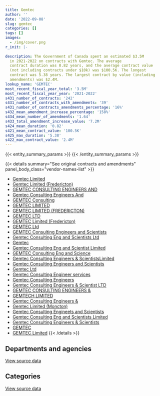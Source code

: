 ```yaml
---
title: Gemtec
author: ''
date: '2022-09-08'
slug: gemtec
categories: []
tags: []
images:
  - /img/cover.png
r_init: |-
  
description: The Government of Canada spent an estimated $3.5M
  in 2021-2022 on contracts with Gemtec. The average
  contract duration was 0.82 years, and the average contract value
  (not including contracts under $10k) was $100.5K. The longest
  contract was 5.38 years. The largest contract by value (including
  amendments) was $2.4M.
lookup_name: 'GEMTEC'
most_recent_fiscal_year_total: '3.5M'
most_recent_fiscal_year_year: '2021-2022'
s431_number_of_contracts: '242'
s431_number_of_contracts_with_amendments: '39'
s431_number_of_contracts_amendments_percentage: '16%'
s432_mean_amendment_increase_percentage: '158%'
s434_mean_number_of_amendments: '1.64'
s433_total_amendment_increase_value: '7.2M'
s424_mean_duration: '0.82'
s421_mean_contract_value: '100.5K'
s425_max_duration: '5.38'
s422_max_contract_value: '2.4M'
---
```


<script src="/rmarkdown-libs/htmlwidgets/htmlwidgets.js"></script>
<link href="/rmarkdown-libs/datatables-css/datatables-crosstalk.css" rel="stylesheet" />
<script src="/rmarkdown-libs/datatables-binding/datatables.js"></script>
<script src="/rmarkdown-libs/jquery/jquery-3.6.0.min.js"></script>
<link href="/rmarkdown-libs/dt-core-bootstrap/css/dataTables.bootstrap.min.css" rel="stylesheet" />
<link href="/rmarkdown-libs/dt-core-bootstrap/css/dataTables.bootstrap.extra.css" rel="stylesheet" />
<script src="/rmarkdown-libs/dt-core-bootstrap/js/jquery.dataTables.min.js"></script>
<script src="/rmarkdown-libs/dt-core-bootstrap/js/dataTables.bootstrap.min.js"></script>
<link href="/rmarkdown-libs/crosstalk/css/crosstalk.min.css" rel="stylesheet" />
<script src="/rmarkdown-libs/crosstalk/js/crosstalk.min.js"></script>
<script src="/rmarkdown-libs/htmlwidgets/htmlwidgets.js"></script>
<link href="/rmarkdown-libs/datatables-css/datatables-crosstalk.css" rel="stylesheet" />
<script src="/rmarkdown-libs/datatables-binding/datatables.js"></script>
<script src="/rmarkdown-libs/jquery/jquery-3.6.0.min.js"></script>
<link href="/rmarkdown-libs/dt-core-bootstrap/css/dataTables.bootstrap.min.css" rel="stylesheet" />
<link href="/rmarkdown-libs/dt-core-bootstrap/css/dataTables.bootstrap.extra.css" rel="stylesheet" />
<script src="/rmarkdown-libs/dt-core-bootstrap/js/jquery.dataTables.min.js"></script>
<script src="/rmarkdown-libs/dt-core-bootstrap/js/dataTables.bootstrap.min.js"></script>
<link href="/rmarkdown-libs/crosstalk/css/crosstalk.min.css" rel="stylesheet" />
<script src="/rmarkdown-libs/crosstalk/js/crosstalk.min.js"></script>

{{< entity_summary_params >}}
{{< /entity_summary_params >}}

{{< details summary="See original contracts and amendments" panel_body_class="vendor-names-list" >}}
- [Gemtec Limited](https://search.open.canada.ca/en/ct/?sort=contract_value_f%20desc&page=1&search_text=%22Gemtec%20Limited%22)
- [Gemtec Limited (Fredericton)](https://search.open.canada.ca/en/ct/?sort=contract_value_f%20desc&page=1&search_text=%22Gemtec%20Limited%20%28Fredericton%29%22)
- [GEMTEC CONSULTING ENGINEERS AND](https://search.open.canada.ca/en/ct/?sort=contract_value_f%20desc&page=1&search_text=%22GEMTEC%20CONSULTING%20ENGINEERS%20AND%22)
- [Gemtec Consulting Engineers And](https://search.open.canada.ca/en/ct/?sort=contract_value_f%20desc&page=1&search_text=%22Gemtec%20Consulting%20Engineers%20And%22)
- [GEMTEC Consulting](https://search.open.canada.ca/en/ct/?sort=contract_value_f%20desc&page=1&search_text=%22GEMTEC%20Consulting%22)
- [GEMTEC LIMITED](https://search.open.canada.ca/en/ct/?sort=contract_value_f%20desc&page=1&search_text=%22GEMTEC%20LIMITED%22)
- [GEMTEC LIMITED (FREDERICTON)](https://search.open.canada.ca/en/ct/?sort=contract_value_f%20desc&page=1&search_text=%22GEMTEC%20LIMITED%20%28FREDERICTON%29%22)
- [GEMTEC LTD](https://search.open.canada.ca/en/ct/?sort=contract_value_f%20desc&page=1&search_text=%22GEMTEC%20LTD%22)
- [GEMTEC Limited (Fredericton)](https://search.open.canada.ca/en/ct/?sort=contract_value_f%20desc&page=1&search_text=%22GEMTEC%20Limited%20%28Fredericton%29%22)
- [GEMTEC Ltd](https://search.open.canada.ca/en/ct/?sort=contract_value_f%20desc&page=1&search_text=%22GEMTEC%20Ltd%22)
- [GEMTEC Consulting Engineers and Scientists](https://search.open.canada.ca/en/ct/?sort=contract_value_f%20desc&page=1&search_text=%22GEMTEC%20Consulting%20Engineers%20and%20Scientists%22)
- [Gemtec Consulting Eng and Scientists Ltd](https://search.open.canada.ca/en/ct/?sort=contract_value_f%20desc&page=1&search_text=%22Gemtec%20Consulting%20Eng%20and%20Scientists%20Ltd%22)
- [Gemtec](https://search.open.canada.ca/en/ct/?sort=contract_value_f%20desc&page=1&search_text=%22Gemtec%22)
- [Gemtec Consulting Eng and Scientist Limited](https://search.open.canada.ca/en/ct/?sort=contract_value_f%20desc&page=1&search_text=%22Gemtec%20Consulting%20Eng%20and%20Scientist%20Limited%22)
- [GEMTEC Consulting Eng and Science](https://search.open.canada.ca/en/ct/?sort=contract_value_f%20desc&page=1&search_text=%22GEMTEC%20Consulting%20Eng%20and%20Science%22)
- [Gemtec Consulting Engineers & ScientistsLimited](https://search.open.canada.ca/en/ct/?sort=contract_value_f%20desc&page=1&search_text=%22Gemtec%20Consulting%20Engineers%20%26%20ScientistsLimited%22)
- [Gemtec Consulting Engineers and Scientists](https://search.open.canada.ca/en/ct/?sort=contract_value_f%20desc&page=1&search_text=%22Gemtec%20Consulting%20Engineers%20and%20Scientists%22)
- [Gemtec Ltd](https://search.open.canada.ca/en/ct/?sort=contract_value_f%20desc&page=1&search_text=%22Gemtec%20Ltd%22)
- [Gemtec Consulting Engineer services](https://search.open.canada.ca/en/ct/?sort=contract_value_f%20desc&page=1&search_text=%22Gemtec%20Consulting%20Engineer%20services%22)
- [Gemtec Consulting Engineers](https://search.open.canada.ca/en/ct/?sort=contract_value_f%20desc&page=1&search_text=%22Gemtec%20Consulting%20Engineers%22)
- [Gemtec Consulting Engineers & Scientist LTD](https://search.open.canada.ca/en/ct/?sort=contract_value_f%20desc&page=1&search_text=%22Gemtec%20Consulting%20Engineers%20%26%20Scientist%20LTD%22)
- [GEMTEC CONSULTING ENGINEERS &](https://search.open.canada.ca/en/ct/?sort=contract_value_f%20desc&page=1&search_text=%22GEMTEC%20CONSULTING%20ENGINEERS%20%26%22)
- [GEMTECH LIMITED](https://search.open.canada.ca/en/ct/?sort=contract_value_f%20desc&page=1&search_text=%22GEMTECH%20LIMITED%22)
- [Gemtec Consulting Engineers &](https://search.open.canada.ca/en/ct/?sort=contract_value_f%20desc&page=1&search_text=%22Gemtec%20Consulting%20Engineers%20%26%22)
- [Gemtec Limited (Moncton)](https://search.open.canada.ca/en/ct/?sort=contract_value_f%20desc&page=1&search_text=%22Gemtec%20Limited%20%28Moncton%29%22)
- [Gemtec Consulting Engineets and Scientists](https://search.open.canada.ca/en/ct/?sort=contract_value_f%20desc&page=1&search_text=%22Gemtec%20Consulting%20Engineets%20and%20Scientists%22)
- [Gemtec Consulting Eng and Scientists Limited](https://search.open.canada.ca/en/ct/?sort=contract_value_f%20desc&page=1&search_text=%22Gemtec%20Consulting%20Eng%20and%20Scientists%20Limited%22)
- [Gemtec Consulting Engineers & Scientists](https://search.open.canada.ca/en/ct/?sort=contract_value_f%20desc&page=1&search_text=%22Gemtec%20Consulting%20Engineers%20%26%20Scientists%22)
- [GEMTEC](https://search.open.canada.ca/en/ct/?sort=contract_value_f%20desc&page=1&search_text=%22GEMTEC%22)
- [GEMTEC Limited](https://search.open.canada.ca/en/ct/?sort=contract_value_f%20desc&page=1&search_text=%22GEMTEC%20Limited%22)
{{< /details >}}

## Departments and agencies

<div id="htmlwidget-1" style="width:100%;height:auto;" class="datatables html-widget"></div>
<script type="application/json" data-for="htmlwidget-1">{"x":{"style":"bootstrap","filter":"none","vertical":false,"data":[["<a href=\"/departments/dfo-mpo/\">Fisheries and Oceans Canada<\/a>","<a href=\"/departments/dnd-mdn/\">National Defence<\/a>","<a href=\"/departments/nrc-cnrc/\">National Research Council Canada<\/a>","<a href=\"/departments/pc/\">Parks Canada<\/a>","<a href=\"/departments/pwgsc-tpsgc/\">Public Services and Procurement Canada<\/a>"],[47281.01,604450.99,21809,1604394.29,817591.54],[532235.87,881616.03,null,1254966.53,1743584.05],[579477.52,155482.09,32463.77,329709.41,1334296.81],[857361.69,32272.77,27967.5,454567.07,2126489.16]],"container":"<table class=\"table table-striped table-hover row-border order-column display\">\n  <thead>\n    <tr>\n      <th>Department<\/th>\n      <th>2018-2019<\/th>\n      <th>2019-2020<\/th>\n      <th>2020-2021<\/th>\n      <th>2021-2022<\/th>\n    <\/tr>\n  <\/thead>\n<\/table>","options":{"order":[[4,"desc"]],"pageLength":10,"autoWidth":true,"columnDefs":[{"targets":1,"render":"function(data, type, row, meta) {\n    return type !== 'display' ? data : DTWidget.formatCurrency(data, \"$\", 2, 3, \",\", \".\", true, null);\n  }"},{"targets":2,"render":"function(data, type, row, meta) {\n    return type !== 'display' ? data : DTWidget.formatCurrency(data, \"$\", 2, 3, \",\", \".\", true, null);\n  }"},{"targets":3,"render":"function(data, type, row, meta) {\n    return type !== 'display' ? data : DTWidget.formatCurrency(data, \"$\", 2, 3, \",\", \".\", true, null);\n  }"},{"targets":4,"render":"function(data, type, row, meta) {\n    return type !== 'display' ? data : DTWidget.formatCurrency(data, \"$\", 2, 3, \",\", \".\", true, null);\n  }"},{"width":"16%","targets":[1,2,3,4]},{"className":"dt-right","targets":[1,2,3,4]}],"orderClasses":false}},"evals":["options.columnDefs.0.render","options.columnDefs.1.render","options.columnDefs.2.render","options.columnDefs.3.render"],"jsHooks":[]}</script>
<p class="text-right">
<a href="https://github.com/GoC-Spending/contracts-data/tree/main/data/out/vendors/gemtec/summary_by_fiscal_year_by_department.csv" class="source-data-link btn btn-link">View source data</a>
</p>

## Categories

<div id="htmlwidget-2" style="width:100%;height:auto;" class="datatables html-widget"></div>
<script type="application/json" data-for="htmlwidget-2">{"x":{"style":"bootstrap","filter":"none","vertical":false,"data":[["<a href=\"/categories/facilities_and_construction/\">Facilities and construction<\/a>","<a href=\"/categories/defence/\">Defence<\/a>","<a href=\"/categories/professional_services/\">Professional services<\/a>","<a href=\"/categories/information_technology/\">Information technology<\/a>","<a href=\"/categories/transportation_and_logistics/\">Transportation and logistics<\/a>"],[2077128.66,0,875136.42,143261.75,null],[3123084.92,0,1132783.31,143654.25,12880],[1576240.41,null,676852.44,143261.75,35075],[2183656.96,null,1156230.5,143261.75,15508.99]],"container":"<table class=\"table table-striped table-hover row-border order-column display\">\n  <thead>\n    <tr>\n      <th>Category<\/th>\n      <th>2018-2019<\/th>\n      <th>2019-2020<\/th>\n      <th>2020-2021<\/th>\n      <th>2021-2022<\/th>\n    <\/tr>\n  <\/thead>\n<\/table>","options":{"order":[[4,"desc"]],"dom":"t","pageLength":30,"autoWidth":true,"columnDefs":[{"targets":1,"render":"function(data, type, row, meta) {\n    return type !== 'display' ? data : DTWidget.formatCurrency(data, \"$\", 2, 3, \",\", \".\", true, null);\n  }"},{"targets":2,"render":"function(data, type, row, meta) {\n    return type !== 'display' ? data : DTWidget.formatCurrency(data, \"$\", 2, 3, \",\", \".\", true, null);\n  }"},{"targets":3,"render":"function(data, type, row, meta) {\n    return type !== 'display' ? data : DTWidget.formatCurrency(data, \"$\", 2, 3, \",\", \".\", true, null);\n  }"},{"targets":4,"render":"function(data, type, row, meta) {\n    return type !== 'display' ? data : DTWidget.formatCurrency(data, \"$\", 2, 3, \",\", \".\", true, null);\n  }"},{"width":"16%","targets":[1,2,3,4]},{"className":"dt-right","targets":[1,2,3,4]}],"orderClasses":false,"lengthMenu":[10,25,30,50,100]}},"evals":["options.columnDefs.0.render","options.columnDefs.1.render","options.columnDefs.2.render","options.columnDefs.3.render"],"jsHooks":[]}</script>
<p class="text-right">
<a href="https://github.com/GoC-Spending/contracts-data/tree/main/data/out/vendors/gemtec/summary_by_fiscal_year_by_category.csv" class="source-data-link btn btn-link">View source data</a>
</p>
